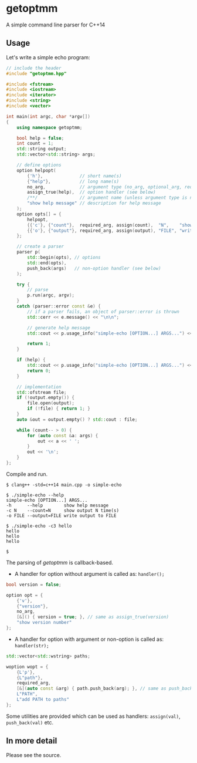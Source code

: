 # getoptmm
A simple command line parser for C++14

## Usage

Let's write a simple echo program:

```cpp
// include the header
#include "getoptmm.hpp" 

#include <fstream>
#include <iostream>
#include <iterator>
#include <string>
#include <vector>

int main(int argc, char *argv[])
{
    using namespace getoptmm;

    bool help = false;
    int count = 1;
    std::string output;
    std::vector<std::string> args;

    // define options
    option helpopt(
        {'h'},              // short name(s)
        {"help"},           // long name(s)
        no_arg,             // argument type (no_arg, optional_arg, required_arg)
        assign_true(help),  // option handler (see below)
        /**/                // argument name (unless argument type is no_arg)
        "show help message" // description for help message
    );
    option opts[] = {
        helpopt,
        {{'c'}, {"count"},  required_arg, assign(count),  "N",    "show output N time(s)"},
        {{'o'}, {"output"}, required_arg, assign(output), "FILE", "write output to FILE"}
    };

    // create a parser
    parser p(
        std::begin(opts), // options
        std::end(opts),
        push_back(args)   // non-option handler (see below)   
    );

    try {
        // parse
        p.run(argc, argv);
    }
    catch (parser::error const &e) {
        // if a parser fails, an object of parser::error is thrown
        std::cerr << e.message() << "\n\n";

        // generate help message
        std::cout << p.usage_info("simple-echo [OPTION...] ARGS...") << '\n';

        return 1;
    }

    if (help) {
        std::cout << p.usage_info("simple-echo [OPTION...] ARGS...") << '\n';
        return 0;
    }

    // implementation
    std::ofstream file;
    if (!output.empty()) {
        file.open(output);
        if (!file) { return 1; }
    }
    auto &out = output.empty() ? std::cout : file;

    while (count-- > 0) {
        for (auto const &a: args) {
            out << a << ' ';
        }
        out << '\n';
    }
};
```

Compile and run.

```shell
$ clang++ -std=c++14 main.cpp -o simple-echo

$ ./simple-echo --help
simple-echo [OPTION...] ARGS...
-h      --help        show help message
-c N    --count=N     show output N time(s)
-o FILE --output=FILE write output to FILE

$ ./simple-echo -c3 hello
hello
hello
hello

$
```

The parsing of *getoptmm* is callback-based.

* A handler for option without argument is called as: `handler();`

```cpp
bool version = false;

option opt = {
    {'v'},
    {"version"},
    no_arg,
    [&]() { version = true; }, // same as assign_true(version)
    "show version number"
};
```

* A handler for option with argument or non-option is called as: `handler(str);`

```cpp
std::vector<std::wstring> paths;

woption wopt = {
    {L'p'},
    {L"path"},
    required_arg,
    [&](auto const &arg) { path.push_back(arg); }, // same as push_back(paths)
    L"PATH",
    L"add PATH to paths"
};
```

Some utilities are provided which can be used as handlers: `assign(val)`, `push_back(val)` etc.

## In more detail

Please see the source.
